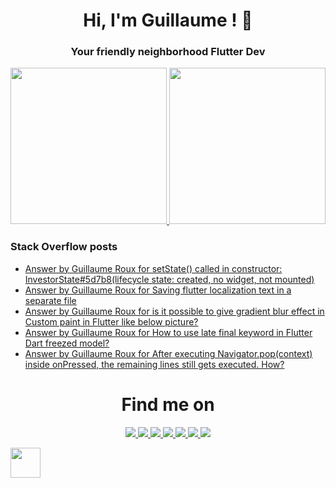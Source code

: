 <h1 align="center">Hi, I'm Guillaume ! 💙</h1>
<h3 align="center">Your friendly neighborhood Flutter Dev</h3>

<p align="center">
 <a>
  <a href="https://github.com/TesteurManiak?tab=repositories">
   <img height="250em" src="https://api.githubtrends.io/user/svg/TesteurManiak/langs?time_range=one_year&loc_metric=changed&compact=True&theme=dark" />
  </a>
  <a href="https://stackoverflow.com/users/9942346/testeur-maniak">
   <img height="250em" src="https://github-readme-stackoverflow.vercel.app/?userID=9942346&theme=dark" />
  </a>
 </a>
</p>

### Stack Overflow posts

<!-- STACKOVERFLOW:START -->
- [Answer by Guillaume Roux for setState&lpar;&rpar; called in constructor: InvestorState#5d7b8&lpar;lifecycle state: created, no widget, not mounted&rpar;](https://stackoverflow.com/questions/76638064/setstate-called-in-constructor-investorstate5d7b8lifecycle-state-created/76638501#76638501)
- [Answer by Guillaume Roux for Saving flutter localization text in a separate file](https://stackoverflow.com/questions/76611356/saving-flutter-localization-text-in-a-separate-file/76611471#76611471)
- [Answer by Guillaume Roux for is it possible to give gradient blur effect in Custom paint in Flutter like below picture?](https://stackoverflow.com/questions/70812149/is-it-possible-to-give-gradient-blur-effect-in-custom-paint-in-flutter-like-belo/76574846#76574846)
- [Answer by Guillaume Roux for How to use late final keyword in Flutter Dart freezed model?](https://stackoverflow.com/questions/76502648/how-to-use-late-final-keyword-in-flutter-dart-freezed-model/76504201#76504201)
- [Answer by Guillaume Roux for After executing Navigator.pop&lpar;context&rpar; inside onPressed, the remaining lines still gets executed. How?](https://stackoverflow.com/questions/76489281/after-executing-navigator-popcontext-inside-onpressed-the-remaining-lines-sti/76489906#76489906)
<!-- STACKOVERFLOW:END -->

<h1 align="center">Find me on</h1>

<p align="center">
 <a href="https://twitter.com/TesteurManiak">
  <img src="https://img.shields.io/badge/Twitter-1DA1F2?style=for-the-badge&logo=twitter&logoColor=white"/>
 </a>
 <a href="https://www.linkedin.com/in/guillaume2-roux/">
  <img src="https://img.shields.io/badge/linkedin%20-%230077B5.svg?&style=for-the-badge&logo=linkedin&logoColor=white"/>
 </a>
 <a href="https://stackoverflow.com/users/9942346/guillaume-roux">
  <img src="https://img.shields.io/badge/Stack_Overflow-FE7A16?style=for-the-badge&logo=stack-overflow&logoColor=white"/>
 </a>
 <a href="https://medium.com/@rouxguillaume">
  <img src="https://img.shields.io/badge/Medium-12100E?style=for-the-badge&logo=medium&logoColor=white"/>
 </a>
 <a href="https://gitlab.com/G_Roux">
  <img src="https://img.shields.io/badge/gitlab%20-%23181717.svg?&style=for-the-badge&logo=gitlab&logoColor=white"/>
 </a>
 <a href="https://github.com/TesteurManiak">
  <img src="https://img.shields.io/badge/github%20-%23121011.svg?&style=for-the-badge&logo=github&logoColor=white"/>
 </a>
 <a href="https://www.reddit.com/user/TesteurManiak">
  <img src="https://img.shields.io/badge/Reddit-FF4500?style=for-the-badge&logo=reddit&logoColor=white"/>
 </a>
</p>

<p>
 <a href="https://www.buymeacoffee.com/guillaumeroux">
  <img src="https://raw.githubusercontent.com/onimur/.github/master/.resources/support-buy-coffee.png" height="48px"/>
 </a>
</p>
